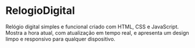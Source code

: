 # RelogioDigital
Relógio digital simples e funcional criado com HTML, CSS e JavaScript. Mostra a hora atual, com atualização em tempo real, e apresenta um design limpo e responsivo para qualquer dispositivo.
